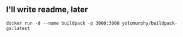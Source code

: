 ## I'll write readme, later
```
docker run -d --name buildpack -p 3000:3000 yolomurphy/buildpack-ga:latest
```